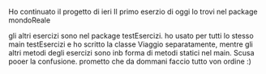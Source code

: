 Ho continuato il progetto di ieri
Il primo eserzio di oggi lo trovi nel package mondoReale

gli altri esercizi sono nel package testEsercizi.
ho usato per tutti lo stesso main testEsercizi e ho scritto la classe Viaggio separatamente,  mentre gli altri metodi degli esercizi sono inb forma di metodi statici nel main.
Scusa pooer la confusione. prometto che da dommani faccio tutto von ordine :)